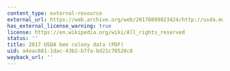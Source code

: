 ```yaml
---
content_type: external-resource
external_url: https://web.archive.org/web/20170809023424/http://usda.mannlib.cornell.edu/usda/current/Hone/Hone-03-22-2017.pdf
has_external_license_warning: true
license: https://en.wikipedia.org/wiki/All_rights_reserved
status: ''
title: 2017 USDA bee colony data (PDF)
uid: a4eac881-1dac-43b2-b7fa-bd21c70528c8
wayback_url: ''
---
```

